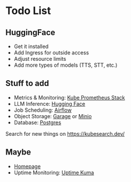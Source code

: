 # Todo List

## HuggingFace

- Get it installed
- Add Ingress for outside access
- Adjust resource limits
- Add more types of models (TTS, STT, etc.)

## Stuff to add

- Metrics & Monitoring: [Kube Prometheus Stack](https://github.com/prometheus-community/helm-charts/tree/main/charts/kube-prometheus-stack)
- LLM Inference: [Hugging Face](https://huggingface.co/docs/hugs/how-to/kubernetes)
- Job Scheduling: [Airflow](https://airflow.apache.org/docs/apache-airflow/stable/administration-and-deployment/kubernetes.html)
- Object Storage: [Garage](https://garagehq.deuxfleurs.fr/) or [Minio](https://min.io/product/kubernetes)
- Database: [Postgres](https://github.com/cloudnative-pg/cloudnative-pg)

Search for new things on https://kubesearch.dev/

## Maybe

- [Homepage](https://github.com/gethomepage/homepage)
- Uptime Monitoring: [Uptime Kuma](https://github.com/louislam/uptime-kuma)